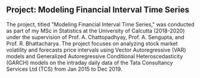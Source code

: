 ## **Project: Modeling Financial Interval Time Series**

The project, titled "Modeling Financial Interval Time Series," was conducted as part of my MSc in Statistics at the University of Calcutta (2018-2020) under the supervision of Prof. A. Chattopadhyay, Prof. A. Sengupta, and Prof. R. Bhattacharya. The project focuses on analyzing stock market volatility and forecasts price intervals using Vector Autoregressive (VAR) models and Generalized Autoregressive Conditional Heteroscedasticity (GARCH) models on the intraday daily data of the Tata Consultancy Services Ltd (TCS) from Jan 2015 to Dec 2019.

